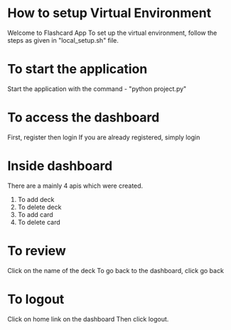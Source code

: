 # How to setup Virtual Environment

Welcome to Flashcard App
To set up the virtual environment, follow the steps as given in "local_setup.sh" file.

# To start the application

Start the application with the command - "python project.py"

# To access the dashboard

First, register then login
If you are already registered, simply login

# Inside dashboard

There are a mainly 4 apis which were created.
1. To add deck
2. To delete deck
3. To add card
4. To delete card

# To review

Click on the name of the deck
To go back to the dashboard, click go back

# To logout

Click on home link on the dashboard
Then click logout.
